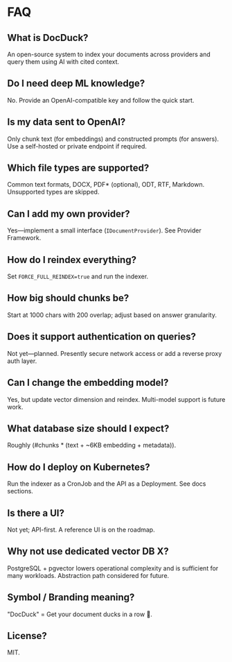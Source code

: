 # FAQ

## What is DocDuck?
An open-source system to index your documents across providers and query them using AI with cited context.

## Do I need deep ML knowledge?
No. Provide an OpenAI-compatible key and follow the quick start.

## Is my data sent to OpenAI?
Only chunk text (for embeddings) and constructed prompts (for answers). Use a self-hosted or private endpoint if required.

## Which file types are supported?
Common text formats, DOCX, PDF* (optional), ODT, RTF, Markdown. Unsupported types are skipped.

## Can I add my own provider?
Yes—implement a small interface (`IDocumentProvider`). See Provider Framework.

## How do I reindex everything?
Set `FORCE_FULL_REINDEX=true` and run the indexer.

## How big should chunks be?
Start at 1000 chars with 200 overlap; adjust based on answer granularity.

## Does it support authentication on queries?
Not yet—planned. Presently secure network access or add a reverse proxy auth layer.

## Can I change the embedding model?
Yes, but update vector dimension and reindex. Multi-model support is future work.

## What database size should I expect?
Roughly (#chunks * (text + ~6KB embedding + metadata)).

## How do I deploy on Kubernetes?
Run the indexer as a CronJob and the API as a Deployment. See docs sections.

## Is there a UI?
Not yet; API-first. A reference UI is on the roadmap.

## Why not use dedicated vector DB X?
PostgreSQL + pgvector lowers operational complexity and is sufficient for many workloads. Abstraction path considered for future.

## Symbol / Branding meaning?
"DocDuck" = Get your document ducks in a row 🦆.

## License?
MIT.

